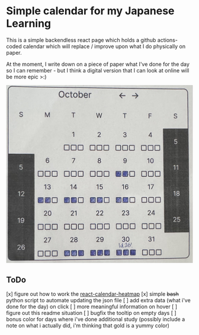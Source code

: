 # Simple calendar for my Japanese Learning

This is a simple backendless react page which holds a github actions-coded calendar which will replace / improve upon what I do physically on paper.

At the moment, I write down on a piece of paper what I've done for the day so I can remember - but I think a digital version that I can look at online will be more epic >:&#41;

![Example Image](./src/assets/example_image.jpg)

## ToDo

[x] figure out how to work the [react-calendar-heatmap](https://github.com/kevinsqi/react-calendar-heatmap)
[x] simple ~~bash~~ python script to automate updating the json file
[ ] add extra data (what i've done for the day) on click
[ ] more meaningful information on hover
[ ] figure out this readme situation
[ ] bugfix the tooltip on empty days
[ ] bonus color for days where i've done additional study (possibly include a note on what i actually did, i'm thinking that gold is a yummy color)
